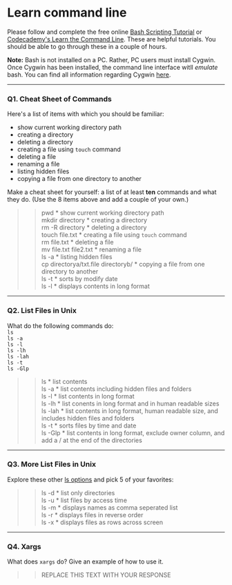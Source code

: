 # Learn command line

Please follow and complete the free online [Bash Scripting Tutorial](https://ryanstutorials.net/bash-scripting-tutorial/) or [Codecademy's Learn the Command Line](https://www.codecademy.com/learn/learn-the-command-line). These are helpful tutorials. You should be able to go through these in a couple of hours.

**Note:** Bash is not installed on a PC. Rather, PC users must install Cygwin. Once Cygwin has been installed, the command line interface witll _emulate_ bash. You can find all information regarding Cygwin [here](https://www.cygwin.com/).

---

### Q1.  Cheat Sheet of Commands  

Here's a list of items with which you should be familiar:  
* show current working directory path
* creating a directory
* deleting a directory
* creating a file using `touch` command
* deleting a file
* renaming a file
* listing hidden files
* copying a file from one directory to another

Make a cheat sheet for yourself: a list of at least **ten** commands and what they do.  (Use the 8 items above and add a couple of your own.)  

> >
> > pwd * show current working directory path  
> > mkdir directory * creating a directory   
> > rm -R directory * deleting a directory  
> > touch file.txt * creating a file using `touch` command  
> > rm file.txt * deleting a file  
> > mv file.txt file2.txt * renaming a file  
> > ls -a * listing hidden files  
> > cp directorya/txt.file directoryb/ * copying a file from one directory to another  
> > ls -t * sorts by modify date  
> > ls -l * displays contents in long format  

---

### Q2.  List Files in Unix   

What do the following commands do:  
`ls`  
`ls -a`  
`ls -l`  
`ls -lh`  
`ls -lah`  
`ls -t`  
`ls -Glp`  
  
> > ls * list contents  
> > ls -a * list contents including hidden files and folders  
> > ls -l * list contents in long format  
> > ls -lh * list conents in long format and in human readable sizes  
> > ls -lah * list contents in long format, human readable size, and includes hidden files and folders  
> > ls -t * sorts files by time and date  
> > ls -Glp * list contents in long format, exclude owner column, and add a / at the end of the directories  


---

### Q3.  More List Files in Unix  

Explore these other [ls options](http://www.techonthenet.com/unix/basic/ls.php) and pick 5 of your favorites:

> > ls -d * list only directories  
> > ls -u * list files by access time  
> > ls -m * displays names as comma seperated list  
> > ls -r * displays files in reverse order  
> > ls -x * displays files as rows across screen  


---

### Q4.  Xargs   

What does `xargs` do? Give an example of how to use it.

> > REPLACE THIS TEXT WITH YOUR RESPONSE

 

